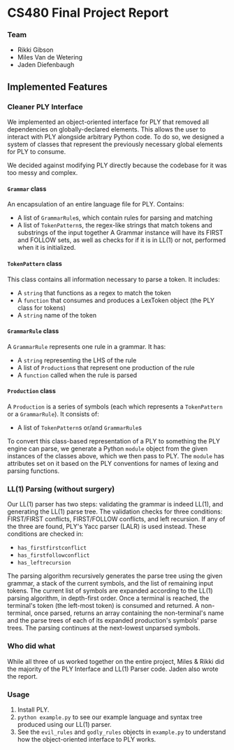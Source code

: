 # CS480 Final Project Report

### Team
- Rikki Gibson
- Miles Van de Wetering
- Jaden Diefenbaugh

## Implemented Features
### Cleaner PLY Interface

We implemented an object-oriented interface for PLY that removed all dependencies on globally-declared elements. This allows the user to interact with PLY alongside arbitrary Python code. To do so, we designed a system of classes that represent the previously necessary global elements for PLY to consume.

We decided against modifying PLY directly because the codebase for it was too messy and complex.

#### `Grammar` class
An encapsulation of an entire language file for PLY. Contains:
- A list of `GrammarRule`s, which contain rules for parsing and matching
- A list of `TokenPattern`s, the regex-like strings that match tokens and substrings of the input together
A Grammar instance will have its FIRST and FOLLOW sets, as well as checks for if it is in LL(1) or not, performed when it is initialized.

#### `TokenPattern` class
This class contains all information necessary to parse a token. It includes:
- A `string` that functions as a regex to match the token
- A `function` that consumes and produces a LexToken object (the PLY class for tokens)
- A `string` name of the token

#### `GrammarRule` class
A `GrammarRule` represents one rule in a grammar. It has:
- A `string` representing the LHS of the rule
- A list of `Production`s that represent one production of the rule
- A `function` called when the rule is parsed

#### `Production` class
A `Production` is a series of symbols (each which represents a `TokenPattern` or a `GrammarRule`). It consists of:
- A list of `TokenPattern`s or/and `GrammarRule`s

To convert this class-based representation of a PLY to something the PLY engine can parse, we generate a Python `module` object from the given instances of the classes above, which we then pass to PLY. The `module` has attributes set on it based on the PLY conventions for names of lexing and parsing functions.

### LL(1) Parsing (without surgery)
Our LL(1) parser has two steps: validating the grammar is indeed LL(1), and generating the LL(1) parse tree. The validation checks for three conditions: FIRST/FIRST conflicts, FIRST/FOLLOW conflicts, and left recursion. If any of the three are found, PLY's Yacc parser (LALR) is used instead. These conditions are checked in:
- `has_firstfirstconflict`
- `has_firstfollowconflict`
- `has_leftrecursion`

The parsing algorithm recursively generates the parse tree using the given grammar, a stack of the current symbols, and the list of remaining input tokens. The current list of symbols are expanded according to the LL(1) parsing algorithm, in depth-first order. Once a terminal is reached, the terminal's token (the left-most token) is consumed and returned. A non-terminal, once parsed, returns an array containing the non-terminal's name and the parse trees of each of its expanded production's symbols' parse trees.  The parsing continues at the next-lowest unparsed symbols.

### Who did what
While all three of us worked together on the entire project, Miles & Rikki did the majority of the PLY Interface and LL(1) Parser code. Jaden also wrote the report.

### Usage
1. Install PLY.
2. `python example.py` to see our example language and syntax tree produced using our LL(1) parser.
3. See the `evil_rules` and `godly_rules` objects in `example.py` to understand how the object-oriented interface to PLY works.
